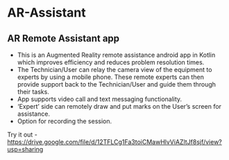# AR-Assistant
## AR Remote Assistant app ##

* This is an Augmented Reality remote assistance android app in Kotlin which improves efficiency and reduces problem resolution times.</br>
* The Technician/User can relay the camera view of the equipment to experts by using a mobile phone. These remote experts can then provide support back to the 
  Technician/User and guide them through their tasks.</br>
* App supports video call and text messaging functionality.</br>
* ‘Expert’ side can remotely draw and put marks on the User’s screen for assistance. </br>
* Option for recording the session.
          
Try it out - https://drive.google.com/file/d/12TFLCg1Fa3toiCMawHlvViAZltJf8sjf/view?usp=sharing
